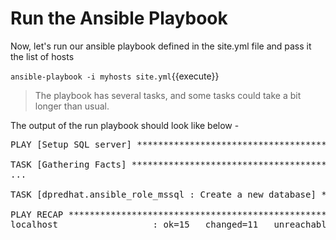 # Run the Ansible Playbook

Now, let's run our ansible playbook defined in the site.yml file and pass it the list of hosts

`ansible-playbook -i myhosts site.yml`{{execute}}

> The playbook has several tasks, and some tasks could take a bit longer than usual.

The output of the run playbook should look like below -

<pre class="file">
PLAY [Setup SQL server] ************************************************************************

TASK [Gathering Facts] *************************************************************************
...

TASK [dpredhat.ansible_role_mssql : Create a new database] *************************************

PLAY RECAP *************************************************************************************
localhost                  : ok=15   changed=11   unreachable=0    failed=0    skipped=1    rescued=0    ignored=0
</pre>
